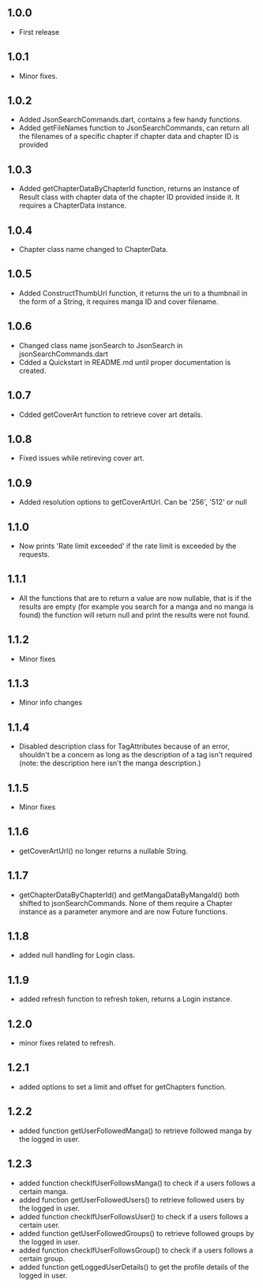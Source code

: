 ## 1.0.0

 - First release

## 1.0.1
 - Minor fixes.

## 1.0.2

 - Added JsonSearchCommands.dart, contains a few handy functions.
 - Added getFileNames function to JsonSearchCommands, can return all the filenames of a specific chapter if chapter data and chapter ID is provided

## 1.0.3
 - Added getChapterDataByChapterId function, returns an instance of Result class with chapter data of the chapter ID provided inside it. It requires a ChapterData instance.

## 1.0.4
 - Chapter class name changed to ChapterData.

## 1.0.5
 - Added ConstructThumbUrl function, it returns the uri to a thumbnail in the form of a String, it requires manga ID and cover filename.

## 1.0.6
 - Changed class name jsonSearch to JsonSearch in jsonSearchCommands.dart
 - Cdded a Quickstart in README.md until proper documentation is created.

## 1.0.7
 - Cdded getCoverArt function to retrieve cover art details.

## 1.0.8
 - Fixed issues while retireving cover art.

## 1.0.9
 - Added resolution options to getCoverArtUrl. Can be '256', '512' or null

## 1.1.0
 - Now prints 'Rate limit exceeded' if the rate limit is exceeded by the requests.

## 1.1.1
 - All the functions that are to return a value are now nullable, that is if the results are empty (for example you search for a manga and no manga is found) the function will return null and print the results were not found.

## 1.1.2
 - Minor fixes

## 1.1.3
 - Minor info changes

## 1.1.4
 - Disabled description class for TagAttributes because of an error, shouldn't be a concern as long as the description of a tag isn't required (note: the description here isn't the manga description.)

## 1.1.5
 - Minor fixes

## 1.1.6
 - getCoverArtUrl() no longer returns a nullable String.

## 1.1.7
 -  getChapterDataByChapterId() and  getMangaDataByMangaId() both shifted to jsonSearchCommands. None of them require a Chapter instance as a parameter anymore and are now Future functions.

## 1.1.8
 - added null handling for Login class.

## 1.1.9
 - added refresh function to refresh token, returns a Login instance.

## 1.2.0
 - minor fixes related to refresh.

## 1.2.1
 - added options to set a limit and offset for getChapters function.

## 1.2.2
 - added function getUserFollowedManga() to retrieve followed manga by the logged in user.

## 1.2.3
 - added function checkIfUserFollowsManga() to check if a users follows a certain manga.
 - added function getUserFollowedUsers() to retrieve followed users by the logged in user.
 - added function checkIfUserFollowsUser() to check if a users follows a certain user.
 - added function getUserFollowedGroups() to retrieve followed groups by the logged in user.
 - added function checkIfUserFollowsGroup() to check if a users follows a certain group.
 - added function getLoggedUserDetails() to get the profile details of the logged in user.